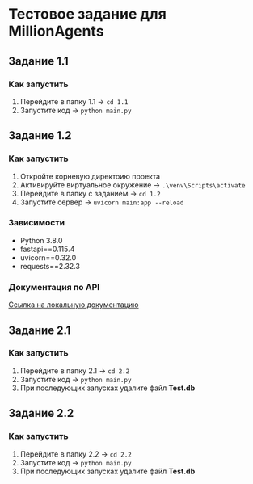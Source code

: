 # Тестовое задание для MillionAgents
## Задание 1.1
### Как запустить
1) Перейдите в папку 1.1 -> `cd 1.1`
2) Запустите код -> `python main.py`

## Задание 1.2
### Как запустить
1) Откройте корневую директоию проекта
2) Активируйте виртуальное окружение -> `.\venv\Scripts\activate`
3) Перейдите в папку с заданием -> `cd 1.2`
4) Запустите сервер -> `uvicorn main:app --reload`
### Зависимости
- Python 3.8.0
- fastapi==0.115.4
- uvicorn==0.32.0
- requests==2.32.3
### Документация по API
[Ссылка на локальную документацию](http://localhost:8000/docs)

## Задание 2.1
### Как запустить
1) Перейдите в папку 2.1 -> `cd 2.2`
2) Запустите код -> `python main.py`
3) При последующих запусках удалите файл **Test.db**

## Задание 2.2
### Как запустить
1) Перейдите в папку 2.2 -> `cd 2.2`
2) Запустите код -> `python main.py`
3) При последующих запусках удалите файл **Test.db**

